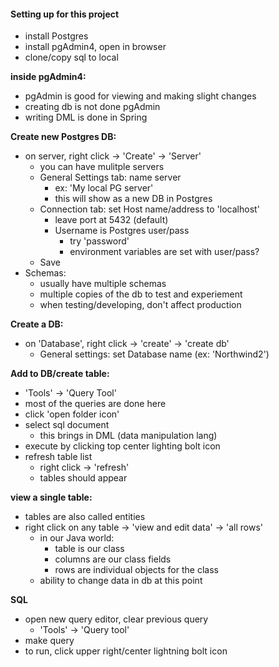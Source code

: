 #### Setting up for this project
- install Postgres
- install pgAdmin4, open in browser
- clone/copy sql to local


__inside pgAdmin4:__
- pgAdmin is good for viewing and making slight changes
- creating db is not done pgAdmin
- writing DML is done in Spring

__Create new Postgres DB:__
- on server, right click -> 'Create' -> 'Server'
  - you can have mulitple servers
  - General Settings tab: name server
    - ex: 'My local PG server'
    - this will show as a new DB in Postgres
  - Connection tab: set Host name/address to 'localhost'
    - leave port at 5432 (default)
    - Username is Postgres user/pass
      - try 'password'
      - environment variables are set with user/pass?
  - Save
- Schemas:
  - usually have multiple schemas
  - multiple copies of the db to test and experiement
  - when testing/developing, don't affect production

__Create a DB:__
- on 'Database', right click -> 'create' -> 'create db'
  - General settings: set Database name (ex: 'Northwind2')

__Add to DB/create table:__
- 'Tools' -> 'Query Tool'
- most of the queries are done here
- click 'open folder icon'
- select sql document
  - this brings in DML (data manipulation lang)
- execute by clicking top center lighting bolt icon
- refresh table list
  - right click -> 'refresh'
  - tables should appear

__view a single table:__
- tables are also called entities
- right click on any table -> 'view and edit data' -> 'all rows'
  - in our Java world:
    - table is our class
    - columns are our class fields
    - rows are individual objects for the class
  - ability to change data in db at this point

__SQL__
- open new query editor, clear previous query
  - 'Tools' -> 'Query tool'
- make query
- to run, click upper right/center lightning bolt icon

